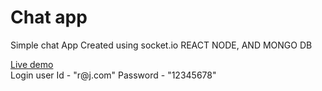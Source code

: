 # Chat app
Simple chat App Created using socket.io REACT NODE, AND MONGO DB

<div>
  <a href= "https://chatrj.netlify.app/"> Live demo </a>
</div>
Login user Id - "r@j.com"
Password - "12345678"

